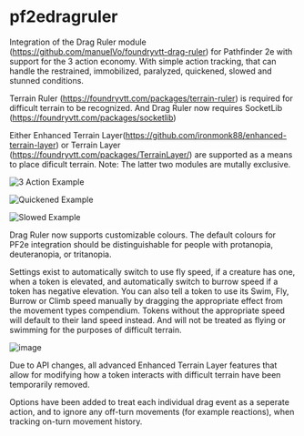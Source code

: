 # pf2edragruler

Integration of the Drag Ruler module (https://github.com/manuelVo/foundryvtt-drag-ruler) for Pathfinder 2e with support for the 3 action economy. 
With simple action tracking, that can handle the restrained, immobilized, paralyzed, quickened, slowed and stunned conditions. 

Terrain Ruler (https://foundryvtt.com/packages/terrain-ruler) is required for difficult terrain to be recognized. And Drag Ruler now requires SocketLib (https://foundryvtt.com/packages/socketlib)

Either Enhanced Terrain Layer(https://github.com/ironmonk88/enhanced-terrain-layer) or Terrain Layer (https://foundryvtt.com/packages/TerrainLayer/) are supported as a means to place dificult terrain. Note: The latter two modules are mutally exclusive. 

![3 Action Example](https://imgur.com/fqtgojg.png)

![Quickened Example](https://imgur.com/z0Fo1Da.png)

![Slowed Example](https://imgur.com/49ZJDF6.png)

Drag Ruler now supports customizable colours. The default colours for PF2e integration should be distinguishable for people with protanopia, deuteranopia, or tritanopia.

Settings exist to automatically switch to use fly speed, if a creature has one, when a token is elevated, and automatically switch to burrow speed if a token has negative elevation. You can also tell a token to use its Swim, Fly, Burrow or Climb speed manually by dragging the appropriate effect from the movement types compendium. Tokens without the appropriate speed will default to their land speed instead. And will not be treated as flying or swimming for the purposes of difficult terrain. 

![image](https://user-images.githubusercontent.com/74130268/116287549-c8e98680-a74d-11eb-83ee-5e1d13039413.png)

Due to API changes, all advanced Enhanced Terrain Layer features that allow for modifying how a token interacts with difficult terrain have been temporarily removed. 

Options have been added to treat each individual drag event as a seperate action, and to ignore any off-turn movements (for example reactions), when tracking on-turn movement history. 
